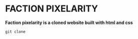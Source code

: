 # FACTION PIXELARITY

**Faction pixelarity is a cloned website built with html and css**

```
git clone
```